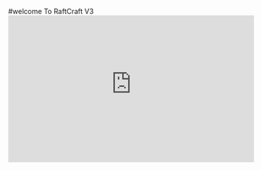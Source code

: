 #welcome To RaftCraft V3
<embed src="https://vigilant-eureka-v6ggp5r7x7jjcprg4-8081.app.github.dev/" style="width:500px; height: 300px;">
